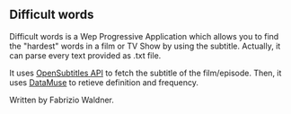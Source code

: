 ## Difficult words

Difficult words is a Wep Progressive Application which allows you to find the "hardest" words in a film or TV Show by using the subtitle.
Actually, it can parse every text provided as .txt file.

It uses [OpenSubtitles API](https://www.opensubtitles.org/en/search/subs) to fetch the subtitle of the film/episode.
Then, it uses [DataMuse](https://datamuse.com/) to retieve definition and frequency.

Written by Fabrizio Waldner.
